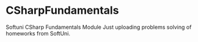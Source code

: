 # CSharpFundamentals
Softuni CSharp Fundamentals Module
Just uploading problems solving of homeworks from SoftUni. 
